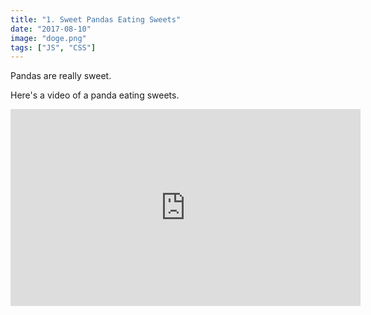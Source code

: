 ```yaml
---
title: "1. Sweet Pandas Eating Sweets"
date: "2017-08-10"
image: "doge.png"
tags: ["JS", "CSS"]
---
```


Pandas are really sweet.

Here's a video of a panda eating sweets.

<iframe width="560" height="315" src="https://www.youtube.com/embed/4n0xNbfJLR8" frameborder="0" allowfullscreen></iframe>